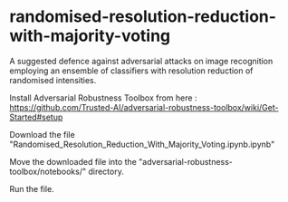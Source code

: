 # randomised-resolution-reduction-with-majority-voting
A suggested defence against adversarial attacks on image recognition employing an ensemble of classifiers with resolution reduction of randomised intensities.

Install Adversarial Robustness Toolbox from here : https://github.com/Trusted-AI/adversarial-robustness-toolbox/wiki/Get-Started#setup

Download the file "Randomised_Resolution_Reduction_With_Majority_Voting.ipynb.ipynb"

Move the downloaded file into the "adversarial-robustness-toolbox/notebooks/" directory.

Run the file.
